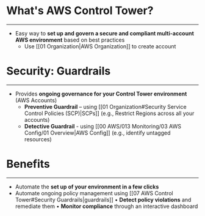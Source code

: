 # What's AWS Control Tower?
---

* Easy way to **set up and govern a secure and compliant multi-account AWS environment** based on best practices
	* Use [[01 Organization|AWS Organization]] to create account

# Security: Guardrails
---

* Provides **ongoing governance for your Control Tower environment** (AWS Accounts)
	* **Preventive Guardrail** – using [[01 Organization#Security Service Control Policies (SCP)|SCPs]] (e.g., Restrict Regions across all your accounts)
	* **Detective Guardrail** - using [[00 AWS/013 Monitoring/03 AWS Config/01 Overview|AWS Config]] (e.g., identify untagged resources)

# Benefits
---

* Automate the **set up of your environment in a few clicks**
* Automate ongoing policy management using [[07 AWS Control Tower#Security Guardrails|guardrails]]
• **Detect policy violations** and remediate them
• **Monitor compliance** through an interactive dashboard
